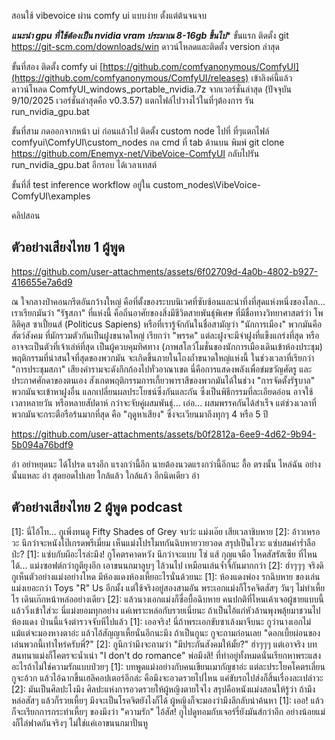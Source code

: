 สอนใช้ vibevoice ผ่าน comfy ui แบบง่าย ตั้งแต่ต้นจนจบ

***แนะนำ gpu ที่ใช้ต้องเป็น nvidia vram ประมาณ 8-16gb ขึ้นไป****
ขั้นแรก
ติดตั้ง git
https://git-scm.com/downloads/win ดาวน์โหลดและติดตั้ง version ล่าสุด

ขั้นที่สอง
ติดตั้ง comfy ui
[https://github.com/comfyanonymous/ComfyUI](https://github.com/comfyanonymous/ComfyUI/releases)
เข้าลิงค์นี้แล้วดาวน์โหลด ComfyUI_windows_portable_nvidia.7z จากเวอร์ชั่นล่าสุด (ปัจจุบัน 9/10/2025 เวอร์ชั่นล่าสุดคือ v0.3.57)
แตกไฟล์ไปวางไว้ในที่ๆต้องการ รัน run_nvidia_gpu.bat

ขั้นที่สาม
กดออกจากหน้า ui ก่อนแล้วไป ติดตั้ง custom node
ไปที่ ที่ๆแตกไฟล์ comfyui\ComfyUI\custom_nodes
กด cmd ที่ tab ด้านบน พิมพ์ git clone https://github.com/Enemyx-net/VibeVoice-ComfyUI
กลับไปรัน run_nvidia_gpu.bat อีกรอบ
ได้เวลาเทสต์

ขั้นที่สี่ test inference
workflow อยู่ใน custom_nodes\VibeVoice-ComfyUI\examples

คลิปสอน


## ตัวอย่างเสียงไทย 1 ผู้พูด

https://github.com/user-attachments/assets/6f02709d-4a0b-4802-b927-416655e7a6d9
  

ณ ใจกลางป่าคอนกรีตอันกว้างใหญ่ คือที่ตั้งของระบบนิเวศที่ซับซ้อนและน่าทึ่งที่สุดแห่งหนึ่งของโลก... เราเรียกมันว่า "รัฐสภา"
ที่แห่งนี้ คือถิ่นอาศัยของสิ่งมีชีวิตสายพันธุ์พิเศษ ที่มีชื่อทางวิทยาศาสตร์ว่า โพลิติคุส ซาเปี้ยนส์ (Politicus Sapiens) หรือที่เรารู้จักกันในชื่อสามัญว่า "นักการเมือง"
พวกมันคือสัตว์สังคม ที่มักรวมตัวกันเป็นฝูงขนาดใหญ่ เรียกว่า "พรรค" แต่ละฝูงจะมีจ่าฝูงที่แข็งแกร่งที่สุด หรืออาจจะเป็นตัวที่เจ้าเล่ห์ที่สุด เป็นผู้ควบคุมทิศทาง
(ภาพสโลว์โมชั่นของนักการเมืองเดินเข้าห้องประชุม)
พฤติกรรมที่น่าสนใจที่สุดของพวกมัน จะเกิดขึ้นภายในโถงถ้ำขนาดใหญ่แห่งนี้ ในช่วงเวลาที่เรียกว่า "การประชุมสภา" เสียงคำรามจะดังกึกก้องไปทั่วอาณาเขต นี่คือการแสดงพลังเพื่อข่มขวัญศัตรู และประกาศศักดาของตนเอง
สังเกตพฤติกรรมการเกี้ยวพาราสีของพวกมันได้ในช่วง "การจัดตั้งรัฐบาล" พวกมันจะเข้าหาฝูงอื่น แลกเปลี่ยนผลประโยชน์ซึ่งกันและกัน ซึ่งเป็นพิธีกรรมที่ละเอียดอ่อน อาจใช้เวลาหลายวัน หรือหลายสัปดาห์ กว่าจะจับคู่ผสมพันธุ์... เอ่อ... ผสมพรรคกันได้สำเร็จ
แต่ช่วงเวลาที่พวกมันจะกระตือรือร้นมากที่สุด คือ "ฤดูหาเสียง" ซึ่งจะเวียนมาถึงทุกๆ 4 หรือ 5 ปี

https://github.com/user-attachments/assets/b0f2812a-6ee9-4d62-9b94-5b094a76bdf9

อ๋า อย่าหยุดนะ ได้โปรด แรงอีก แรงกว่านี้อีก นายต้องนวดแรงกว่านี้อีกนะ อื้อ ตรงนั้น ไหล่ฉัน อย่างนั้นแหละ อ๋า สุดยอดไปเลย ใกล้แล้ว ใกล้แล้ว อีกนิดเดียว อ๋า

## ตัวอย่างเสียงไทย 2 ผู้พูด podcast


[1]: นี่ไอ้โท... กูเพิ่งทนดู Fifty Shades of Grey จบว่ะ แม่งเอ๊ย เสียเวลาชิบหาย
[2]: อ้าวเหรอวะ นึกว่าจะหนังโป๊เกรดพรีเมี่ยม เห็นแม่งโปรโมทกันฉิบหายวายวอด สรุปเป็นไงวะ แซ่บสมคำร่ำลือป่ะ?
[1]: แซ่บกับผีอะไรล่ะมึง! กูโคตรคาดหวัง นึกว่าจะแบบ โซ่ แส้ กุญแจมือ โหดสัสรัสเซีย ที่ไหนได้... แม่งซอฟต์กว่ากูตียุงอีก เอาขนนกมาลูบๆ ไล้วนไป เหมือนเล่นจ้ำจี้กันมากกว่า
[2]: ฮ่าๆๆๆ จริงดิ กูเห็นตัวอย่างแม่งอย่างโหด มีห้องแดงห้องเหี้ยอะไรนั่นด้วยนะ
[1]: ห้องแดงพ่อง รกฉิบหาย ของเล่นแม่งเยอะกว่า Toys "R" Us อีกมั้ง แต่ใช้จริงอยู่สองสามอัน พระเอกแม่งก็โรคจิตสัสๆ วันๆ ไม่ทำเหี้ยไร เดินเก๊กหน้าหล่ออย่างเดียว
[2]: แล้วนางเอกแม่งก็ซื่อบื้อฉิบหาย คนปกติที่ไหนเค้าเจอผู้ชายแบบนี้แล้ววิ่งเข้าใส่วะ นี่แม่งยอมทุกอย่าง แค่เพราะหล่อกับรวยเนี่ยนะ ถ้าเป็นไอ้แก่หัวล้านพุงพลุ้ยมาชวนไปห้องแดง ป่านนี้แจ้งตำรวจจับหีไปแล้ว
[1]: เออจริง! นี่ถ้าพระเอกขับซาเล้งมาจีบนะ กูว่านางเอกไม่แม้แต่จะมองหางตาอ่ะ แล้วไอ้สัญญาเหี้ยนั่นอีกนะมึง ถ้าเป็นกูนะ กูจะถามก่อนเลย "ดอกเบี้ยผ่อนของเล่นพวกนี้เท่าไหร่ครับพี่?"
[2]: กูนึกว่ามึงจะถามว่า "มีประกันสังคมให้มั้ย?" ฮ่าๆๆๆ แต่เอาจริง บทสนทนาแม่งก็โคตรจะน้ำเน่า "I don't do romance" พ่อมึงสิ! ที่ทำอยู่ทั้งหมดนั่นเรียกหาพระแสงอะไรถ้าไม่ใช่ความรักแบบป่วยๆ
[1]: บทพูดแม่งอย่างกับคนเขียนเมากัญชาอ่ะ แต่ละประโยคโคตรเลี่ยน กูจะอ้วก แล้วไอ้ฉากขึ้นเฮลิคอปเตอร์อีกล่ะ คือมึงจะอวดรวยไปไหน แค่ขับรถไปส่งก็สิ้นเรื่องละเปล่าวะ
[2]: มันเป็นศิลปะไงมึง ศิลปะแห่งการอวดรวยให้ผู้หญิงตายใจไง สรุปคือหนังแม่งสอนให้รู้ว่า ถ้ามึงหล่อสัสๆ แล้วก็รวยเหี้ยๆ มึงจะเป็นโรคจิตยังไงก็ได้ ผู้หญิงก็จะมองว่ามึงลึกลับน่าค้นหา
[1]: เออ! แล้วก็จะเรียกการกระทำเหี้ยๆ ของมึงว่า "ความรัก" ไอ้สัส! กูไปดูทอมกับเจอร์รี่ยังมันส์กว่าอีก อย่างน้อยแม่งก็ไล่ฟาดกันจริงๆ ไม่ใช่แค่เอาขนนกมาปั่นหู
